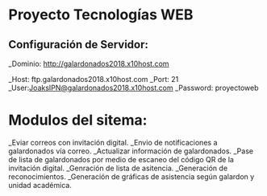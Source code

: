 # Proyecto Tecnologías WEB
## Configuración de Servidor:
_Dominio: http://galardonados2018.x10host.com

_Host: ftp.galardonados2018.x10host.com
_Port: 21
_User:JoaksIPN@galardonados2018.x10host.com
_Password: proyectoweb
# Modulos del sitema:
_Eviar correos con invitación digital.
_Envio de notificaciones a galardonados vía correo.
_Actualizar información de galardonados.
_Pase de lista de galardonados por medio de escaneo del código QR de la invitación digital.
_Genración de lista de asitencia.
_Generación de reconocimientos.
_Generación de gráficas de asistencia según galardon y unidad académica. 


